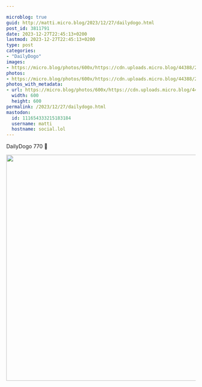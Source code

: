 ```yaml
---

microblog: true
guid: http://matti.micro.blog/2023/12/27/dailydogo.html
post_id: 3811791
date: 2023-12-27T22:45:13+0200
lastmod: 2023-12-27T22:45:13+0200
type: post
categories:
- "DailyDogo"
images:
- https://micro.blog/photos/600x/https://cdn.uploads.micro.blog/44388/2023/2969c3cc285047dc8d4a848ee7909e1d.jpg
photos:
- https://micro.blog/photos/600x/https://cdn.uploads.micro.blog/44388/2023/2969c3cc285047dc8d4a848ee7909e1d.jpg
photos_with_metadata:
- url: https://micro.blog/photos/600x/https://cdn.uploads.micro.blog/44388/2023/2969c3cc285047dc8d4a848ee7909e1d.jpg
  width: 600
  height: 600
permalink: /2023/12/27/dailydogo.html
mastodon:
  id: 111654333215183184
  username: matti
  hostname: social.lol
---
```

DailyDogo 770 🐶

<img src="https://micro.blog/photos/600x/https://blog.martin-haehnel.de/uploads/2023/2969c3cc285047dc8d4a848ee7909e1d.jpg" width="600" height="600" alt="" />
